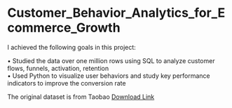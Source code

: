 # Customer_Behavior_Analytics_for_Ecommerce_Growth

I achieved the following goals in this project:

•	Studied the data over one million rows using SQL to analyze customer flows, funnels, activation, retention <br>
•	Used Python to visualize user behaviors and study key performance indicators to improve the conversion rate <br>

The original dataset is from Taobao [Download Link](https://tianchi.aliyun.com/dataset/dataDetail?dataId=649&userId=1)

